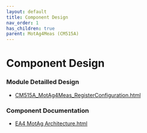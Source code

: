 ```yaml
---
layout: default
title: Component Design
nav_order: 1
has_children: true
parent: MotAg4Meas (CM515A)
---
```

# Component Design
### Module Detailled Design

- [CM515A_MotAg4Meas_RegisterConfiguration.html](Design/CM515A_MotAg4Meas_RegisterConfiguration.html)

### Component Documentation

- [EA4 MotAg Architecture.html](Doc/EA4%20MotAg%20Architecture.html)

